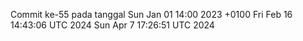 Commit ke-55 pada tanggal Sun Jan 01 14:00 2023 +0100
Fri Feb 16 14:43:06 UTC 2024
Sun Apr  7 17:26:51 UTC 2024
